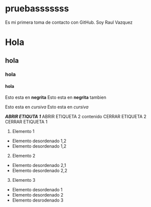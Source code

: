 # pruebasssssss
Es mi primera toma de contacto con GitHub.
Soy Raul Vazquez
# Hola
## hola
### hola
#### hola

Esto esta en __negrita__ 
Esto esta en **negrita** tambien

Esto esta en _cursiva_
Esto esta en *cursiva*

__*ABRIR ETIQUTA 1*__
    ABRIR ETIQUETA 2 
        contenido
    CERRAR ETIQUETA 2
CERRAR ETIQUETA 1

1. Elemento 1
* Elemento desordenado 1,2
* Elemento desordenado 1,2
2. Elemento 2
* Elemento desordenado 2,1
* Elemento desordenado 2,2
3. Elemento 3

* Elemento desordenado 1
* Elemento desordenado 2
* Elemento desrodenado 3